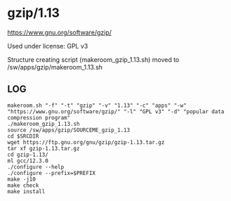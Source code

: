 gzip/1.13
========================

<https://www.gnu.org/software/gzip/>

Used under license:
GPL v3


Structure creating script (makeroom_gzip_1.13.sh) moved to /sw/apps/gzip/makeroom_1.13.sh

LOG
---

    makeroom.sh "-f" "-t" "gzip" "-v" "1.13" "-c" "apps" "-w" "https://www.gnu.org/software/gzip/" "-l" "GPL v3" "-d" "popular data compression program"
    ./makeroom_gzip_1.13.sh
    source /sw/apps/gzip/SOURCEME_gzip_1.13
    cd $SRCDIR
    wget https://ftp.gnu.org/gnu/gzip/gzip-1.13.tar.gz
    tar xf gzip-1.13.tar.gz
    cd gzip-1.13/
    ml gcc/12.3.0
    ./configure --help
    ./configure --prefix=$PREFIX
    make -j10
    make check
    make install
